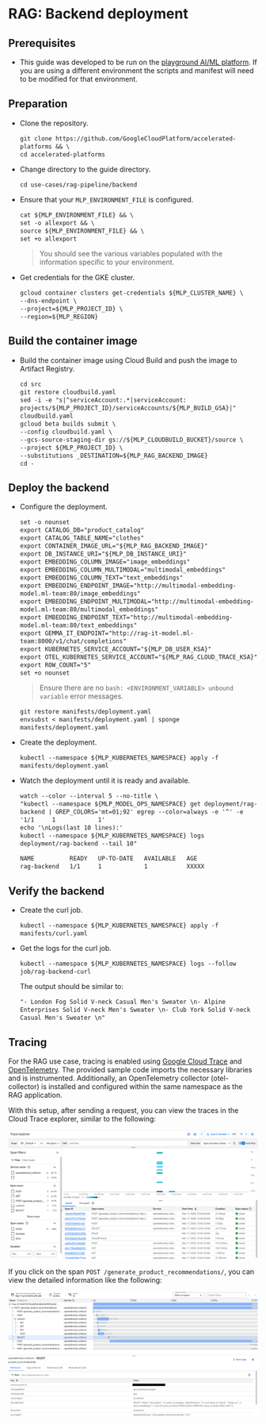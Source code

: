 # RAG: Backend deployment

## Prerequisites

- This guide was developed to be run on the
  [playground AI/ML platform](/platforms/gke-aiml/playground/README.md). If you
  are using a different environment the scripts and manifest will need to be
  modified for that environment.

## Preparation

- Clone the repository.

  ```shell
  git clone https://github.com/GoogleCloudPlatform/accelerated-platforms && \
  cd accelerated-platforms
  ```

- Change directory to the guide directory.

  ```shell
  cd use-cases/rag-pipeline/backend
  ```

- Ensure that your `MLP_ENVIRONMENT_FILE` is configured.

  ```shell
  cat ${MLP_ENVIRONMENT_FILE} && \
  set -o allexport && \
  source ${MLP_ENVIRONMENT_FILE} && \
  set +o allexport
  ```

  > You should see the various variables populated with the information specific
  > to your environment.

- Get credentials for the GKE cluster.

  ```shell
  gcloud container clusters get-credentials ${MLP_CLUSTER_NAME} \
  --dns-endpoint \
  --project=${MLP_PROJECT_ID} \
  --region=${MLP_REGION}
  ```

## Build the container image

- Build the container image using Cloud Build and push the image to Artifact
  Registry.

  ```shell
  cd src
  git restore cloudbuild.yaml
  sed -i -e "s|^serviceAccount:.*|serviceAccount: projects/${MLP_PROJECT_ID}/serviceAccounts/${MLP_BUILD_GSA}|" cloudbuild.yaml
  gcloud beta builds submit \
  --config cloudbuild.yaml \
  --gcs-source-staging-dir gs://${MLP_CLOUDBUILD_BUCKET}/source \
  --project ${MLP_PROJECT_ID} \
  --substitutions _DESTINATION=${MLP_RAG_BACKEND_IMAGE}
  cd -
  ```

## Deploy the backend

- Configure the deployment.

  ```shell
  set -o nounset
  export CATALOG_DB="product_catalog"
  export CATALOG_TABLE_NAME="clothes"
  export CONTAINER_IMAGE_URL="${MLP_RAG_BACKEND_IMAGE}"
  export DB_INSTANCE_URI="${MLP_DB_INSTANCE_URI}"
  export EMBEDDING_COLUMN_IMAGE="image_embeddings"
  export EMBEDDING_COLUMN_MULTIMODAL="multimodal_embeddings"
  export EMBEDDING_COLUMN_TEXT="text_embeddings"
  export EMBEDDING_ENDPOINT_IMAGE="http://multimodal-embedding-model.ml-team:80/image_embeddings"
  export EMBEDDING_ENDPOINT_MULTIMODAL="http://multimodal-embedding-model.ml-team:80/multimodal_embeddings"
  export EMBEDDING_ENDPOINT_TEXT="http://multimodal-embedding-model.ml-team:80/text_embeddings"
  export GEMMA_IT_ENDPOINT="http://rag-it-model.ml-team:8000/v1/chat/completions"
  export KUBERNETES_SERVICE_ACCOUNT="${MLP_DB_USER_KSA}"
  export OTEL_KUBERNETES_SERVICE_ACCOUNT="${MLP_RAG_CLOUD_TRACE_KSA}"
  export ROW_COUNT="5"
  set +o nounset
  ```

  > Ensure there are no `bash: <ENVIRONMENT_VARIABLE> unbound variable` error
  > messages.

  ```shell
  git restore manifests/deployment.yaml
  envsubst < manifests/deployment.yaml | sponge manifests/deployment.yaml
  ```

- Create the deployment.

  ```shell
  kubectl --namespace ${MLP_KUBERNETES_NAMESPACE} apply -f manifests/deployment.yaml
  ```

- Watch the deployment until it is ready and available.

  ```shell
  watch --color --interval 5 --no-title \
  "kubectl --namespace ${MLP_MODEL_OPS_NAMESPACE} get deployment/rag-backend | GREP_COLORS='mt=01;92' egrep --color=always -e '^' -e '1/1     1            1'
  echo '\nLogs(last 10 lines):'
  kubectl --namespace ${MLP_KUBERNETES_NAMESPACE} logs deployment/rag-backend --tail 10"
  ```

  ```
  NAME          READY   UP-TO-DATE   AVAILABLE   AGE
  rag-backend   1/1     1            1           XXXXX
  ```

## Verify the backend

- Create the curl job.

  ```shell
  kubectl --namespace ${MLP_KUBERNETES_NAMESPACE} apply -f manifests/curl.yaml
  ```

- Get the logs for the curl job.

  ```shell
  kubectl --namespace ${MLP_KUBERNETES_NAMESPACE} logs --follow job/rag-backend-curl
  ```

  The output should be similar to:

  ```
  "- London Fog Solid V-neck Casual Men's Sweater \n- Alpine Enterprises Solid V-neck Men's Sweater \n- Club York Solid V-neck Casual Men's Sweater \n"
  ```

## Tracing

For the RAG use case, tracing is enabled using [Google Cloud Trace](https://cloud.google.com/trace/docs) and [OpenTelemetry](https://opentelemetry.io/). The provided sample code imports the necessary libraries and is instrumented. Additionally, an OpenTelemetry collector (otel-collector) is installed and configured within the same namespace as the RAG application.

With this setup, after sending a request, you can view the traces in the Cloud Trace explorer, similar to the following:

![trace-explorer](/docs/use-cases/rag-pipeline/images/trace_explorer.png)

If you click on the span `POST /generate_product_recommendations/`, you can view the detailed information like the following:

![trace-example](/docs/use-cases/rag-pipeline/images/trace_example.png)